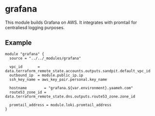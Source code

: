 # grafana

This module builds Grafana on AWS. It integrates with promtail for centraliesd logging purposes.

## Example

```hcl
module "grafana" {
  source = "../../_modules/grafana"

  vpc_id       = data.terraform_remote_state.accounts.outputs.sandpit.default_vpc_id
  outbound_ip  = module.public_ip.ip
  ssh_key_name = aws_key_pair.personal.key_name

  hostname        = "grafana.${var.environment}.yaameh.com"
  route53_zone_id = data.terraform_remote_state.dns.outputs.route53_zone.zone_id

  promtail_address = module.loki.promtail_address
}
```
